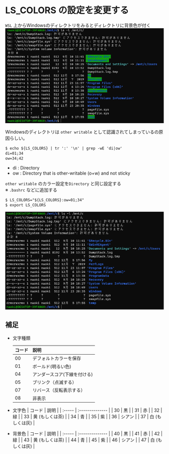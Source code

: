 # LS_COLORS の設定を変更する

`WSL` 上からWindowsのディレクトリをみるとディレクトリに背景色が付く
![](images/capture4.png)

Windowsのディレクトリは `other writable` として認識されてしまっているの原因らしい。

```console
$ echo ${LS_COLORS} | tr ':' '\n' | grep -wE 'di|ow'
di=01;34
ow=34;42
```

* di : Directory
* ow : Directory that is other-writable (o+w) and not sticky

`other writable` のカラー設定を`Directory` と同じ設定する   
※ `.bashrc`  などに追加する
```
$ LS_COLORS="${LS_COLORS}:ow=01;34"
$ export LS_COLORS
```

![](images/capture6.png)

## 補足

* 文字種類

    | コード | 説明                         |
    | :----- | :--------------------------- |
    | 00     | デフォルトカラーを保存       |
    | 01     | ボールド(明るい色)           |
    | 04     | アンダースコア(下線を付ける) |
    | 05     | ブリンク（点滅する）         |
    | 07     | リバース（反転表示する）     |
    | 08     | 非表示                       |

* 文字色
    | コード | 説明            |
    | :----- | :-------------- |
    | 30     | 黒              |
    | 31     | 赤              |
    | 32     | 緑              |
    | 33     | 黄 (もしくは茶) |
    | 34     | 青              |
    | 35     | 紫              |
    | 36     | シアン          |
    | 37     | 白 (もしくは灰) |

* 背景色
    | コード | 説明            |
    | :----- | :-------------- |
    | 40     | 黒              |
    | 41     | 赤              |
    | 42     | 緑              |
    | 43     | 黄 (もしくは茶) |
    | 44     | 青              |
    | 45     | 紫              |
    | 46     | シアン          |
    | 47     | 白 (もしくは灰) |
